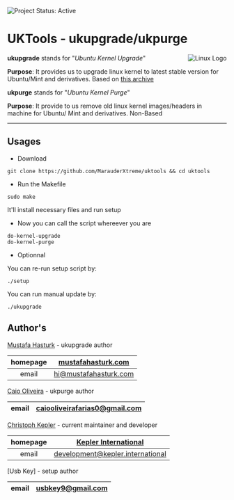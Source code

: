 ![Project Status: Active][Project Status Image]

UKTools - ukupgrade/ukpurge
===========================

<img align="right" src="https://www.kernel.org/theme/images/logos/tux.png" alt="Linux Logo" title="Tux">

**ukupgrade** stands for "*Ubuntu Kernel Upgrade*"   

**Purpose**:
It provides us to upgrade linux kernel to latest stable version for Ubuntu/Mint
and derivatives. Based on [this archive](http://kernel.ubuntu.com/~kernel-ppa/mainline/)

**ukpurge** stands for "*Ubuntu Kernel Purge*"

**Purpose**:
It provide to us remove old linux kernel images/headers in machine for Ubuntu/
Mint and derivatives. Non-Based

-----------------------------------------

## Usages

* Download

```
git clone https://github.com/MarauderXtreme/uktools && cd uktools
```

* Run the Makefile

```
sudo make
```
It'll install necessary files and run setup

* Now you can call the script whereever you are
```
do-kernel-upgrade
do-kernel-purge
```

* Optionnal


You can re-run setup script by:
```
./setup
```

You can run manual update by:
```
./ukupgrade
```

## Author's
[Mustafa Hasturk](https://www.linkedin.com/in/muhasturk) - ukupgrade author

| homepage | [mustafahasturk.com](http://mustafahasturk.com "Official Web Site") |
|:-:|:-:|
| email | hi@mustafahasturk.com |

[Caio Oliveira](https://plus.google.com/+CaioOBR) - ukpurge author

| email | caiooliveirafarias0@gmail.com |
|:-:|:-:|

[Christoph Kepler](https://github.com/MarauderXtreme) - current maintainer and developer

| homepage | [Kepler International](https://kepler.international/ "Kepler International") |
|:-:|:-:|
| email | development@kepler.international |

[Usb Key] - setup author

| email | usbkey9@gmail.com |
|:-:|:-:|

[Project Status Image]: https://img.shields.io/badge/project-active-green.svg "Project Status: Active"
